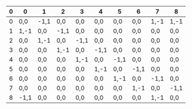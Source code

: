 0|0|1|2|3|4|5|6|7|8
--|--|--|--|--|--|--|--|--|--
0|0,0|-1,1|0,0|0,0|0,0|0,0|0,0|1,-1|1,-1
1|1,-1|0,0|-1,1|0,0|0,0|0,0|0,0|0,0|0,0
2|0,0|1,-1|0,0|-1,1|0,0|0,0|0,0|0,0|0,0
3|0,0|0,0|1,-1|0,0|-1,1|0,0|0,0|0,0|0,0
4|0,0|0,0|0,0|1,-1|0,0|-1,1|0,0|0,0|0,0
5|0,0|0,0|0,0|0,0|1,-1|0,0|-1,1|0,0|0,0
6|0,0|0,0|0,0|0,0|0,0|1,-1|0,0|-1,1|0,0
7|0,0|0,0|0,0|0,0|0,0|0,0|1,-1|0,0|-1,1
8|-1,1|0,0|0,0|0,0|0,0|0,0|0,0|1,-1|0,0
